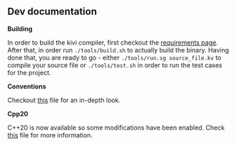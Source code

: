## Dev documentation

**Building**

In order to build the kivi compiler, first checkout the [requirements page](requirements.md).
After that, in order run `./tools/build.sh` to actually build the binary. Having done that, you are ready to go - either `./tools/run.sg source_file.kv` to compile your source file or `./tools/test.sh` in order to run the test cases for the project.

**Conventions**

Checkout [this](conventions.md) file for an in-depth look.

**Cpp20**

C++20 is now available so some modifications have been enabled. Check [this](cpp17_to_cpp20.md) file for more information.
